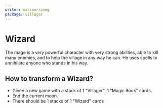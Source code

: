 ```yaml
---
writer: marcserranog
package: villager
---
```


# Wizard

The mage is a very powerful character with very strong abilities, 
able to kill many enemies, and to help the village in any way he can.
He uses spells to annihilate anyone who stands in his way.

## How to transform a Wizard?

 * Given a new game with a stack of 1 "Villager", 1 "Magic Book" cards.
 * End the current moon.
 * There should be 1 stacks of 1 "Wizard" cards
